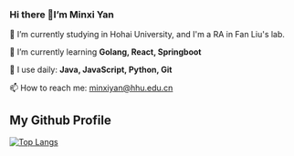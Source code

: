 ### Hi there 👋I’m Minxi Yan

🔭 I’m currently studying in Hohai University, and I'm a RA in Fan Liu's lab.  

🌱 I’m currently learning **Golang, React, Springboot**  

🚀 I use daily: **Java, JavaScript, Python, Git**  

📫 How to reach me: minxiyan@hhu.edu.cn

## My Github Profile
<!-- ![Anurag's GitHub stats](https://github-readme-stats.vercel.app/api?username=Yan0613&show_icons=true)   -->

[![Top Langs](https://github-readme-stats.vercel.app/api/top-langs/?username=Yan0613&layout=compact)](https://github.com/Yan0613/github-readme-stats)
